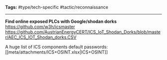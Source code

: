 **Tags:** #type/tech-specific #tactic/reconnaissance

---

**Find online exposed PLCs with Google/shodan dorks**
https://github.com/w3h/icsmaster
https://github.com/AustrianEnergyCERT/ICS_IoT_Shodan_Dorks/blob/master/AEC_ICS_IOT_Shodan_dorks.CSV

A huge list of ICS components default passwords: [[meta/attachments/ICS+OSINT.xlsx|ICS+OSINT]]
